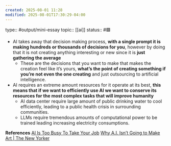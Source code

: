```yaml
---
created: 2025-08-01 11:28
modified: 2025-08-01T17:30:29-04:00
---
```

type:: #output/mini-essay 
topic:: [[ai]]
status:: #🟩 


- AI takes away that decision making process, **with a single prompt it is making hundreds or thousands of decisions for you**, however by doing that it is not creating anything interesting or new since it is **just gathering the average** 
	- These are the decisions that you want to make that makes the creation feel like it’s yours, **what’s the point of creating something if you’re not even the one creating** and just outsourcing to artificial intelligence.
- AI requires an extreme amount resources for it operate at its best, **this means that if we want to efficiently use AI we want to conserve its resources for the most complex tasks that will improve humanity** 
	- AI data center require large amount of public drinking water to cool efficiently, leading to a public health crisis in surrounding communities.
	- LLMs require tremendous amounts of computational power to be trained leading increasing electricity consumptions.


**References**
[AI Is Too Busy To Take Your Job](https://www.drorpoleg.com/ai-is-too-busy-to-take-your-job/)
[Why A.I. Isn’t Going to Make Art | The New Yorker](https://www.newyorker.com/culture/the-weekend-essay/why-ai-isnt-going-to-make-art)
